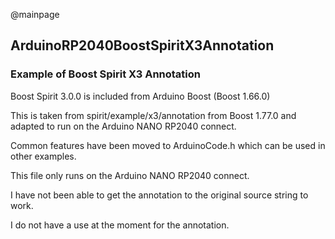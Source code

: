 @mainpage

## ArduinoRP2040BoostSpiritX3Annotation

### Example of Boost Spirit X3 Annotation

Boost Spirit 3.0.0 is included from Arduino Boost (Boost 1.66.0)

This is taken from spirit/example/x3/annotation from Boost 1.77.0
and adapted to run on the Arduino NANO RP2040 connect.

Common features have been moved to ArduinoCode.h which can be used in other examples.

This file only runs on the Arduino NANO RP2040 connect.

I have not been able to get the annotation to the original source string to work.

I do not have a use at the moment for the annotation.